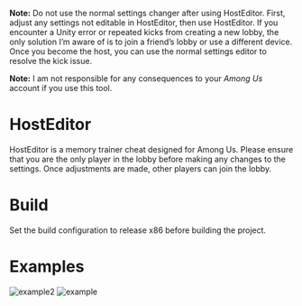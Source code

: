 **Note:** Do not use the normal settings changer after using HostEditor. First, adjust any settings not editable in HostEditor, then use HostEditor. If you encounter a Unity error or repeated kicks from creating a new lobby, the only solution I’m aware of is to join a friend’s lobby or use a different device. Once you become the host, you can use the normal settings editor to resolve the kick issue.

**Note:** I am not responsible for any consequences to your *Among Us* account if you use this tool.

# HostEditor

HostEditor is a memory trainer cheat designed for Among Us. 
Please ensure that you are the only player in the lobby before making any changes to the settings. 
Once adjustments are made, other players can join the lobby.

# Build

Set the build configuration to release x86 before building the project.



# Examples
![example2](https://github.com/user-attachments/assets/897784a7-6a5c-4bee-8783-e150144480f5)
![example](https://github.com/user-attachments/assets/e5b76e83-6876-43c2-b8fb-07746b593e81)
